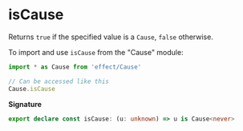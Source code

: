 # isCause

Returns `true` if the specified value is a `Cause`, `false` otherwise.

To import and use `isCause` from the "Cause" module:

```ts
import * as Cause from 'effect/Cause'

// Can be accessed like this
Cause.isCause
```

**Signature**

```ts
export declare const isCause: (u: unknown) => u is Cause<never>
```
